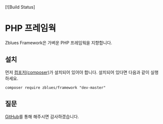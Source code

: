 [![Build Status]

PHP 프레임웍
============

Zblues Framework은 가벼운 PHP 프레임웍을 지향합니다.

설치
------------

먼저 [컴포저(composer)][1]가 설치되어 있어야 합니다. 
설치되어 있다면 다음과 같이 실행하세요.

    composer require zblues/framework "dev-master"
  
질문
------------

[GitHub][2]를 통해 해주시면 감사하겠습니다.


[1]: http://getcomposer.org/
[2]: https://github.com/zblues/framework/issues/

